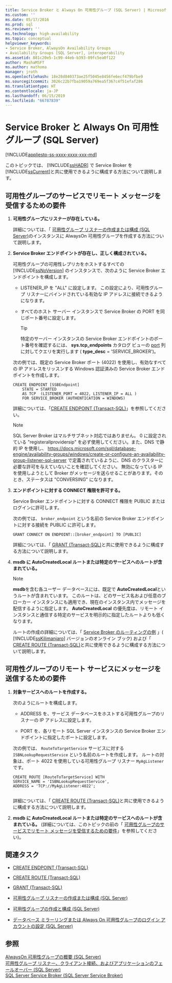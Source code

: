 ```yaml
---
title: Service Broker と Always On 可用性グループ (SQL Server) | Microsoft Docs
ms.custom: ''
ms.date: 05/17/2016
ms.prod: sql
ms.reviewer: ''
ms.technology: high-availability
ms.topic: conceptual
helpviewer_keywords:
- Service Broker, AlwaysOn Availability Groups
- Availability Groups [SQL Server], interoperability
ms.assetid: 881c20e5-1c99-44eb-b393-09fc5ea0f122
author: MashaMSFT
ms.author: mathoma
manager: jroth
ms.openlocfilehash: 18e28d840373ae25f5045e8456fe6ecf479bfbe9
ms.sourcegitcommit: 3026c22b7fba19059a769ea5f367c4f51efaf286
ms.translationtype: HT
ms.contentlocale: ja-JP
ms.lasthandoff: 06/15/2019
ms.locfileid: "66787839"
---
```

# <a name="service-broker-with-always-on-availability-groups-sql-server"></a>Service Broker と Always On 可用性グループ (SQL Server)
[!INCLUDE[appliesto-ss-xxxx-xxxx-xxx-md](../../../includes/appliesto-ss-xxxx-xxxx-xxx-md.md)]

  このトピックでは、 [!INCLUDE[ssHADR](../../../includes/sshadr-md.md)] で Service Broker を [!INCLUDE[ssCurrent](../../../includes/sscurrent-md.md)]と共に使用できるように構成する方法について説明します。  
  
  
##  <a name="ReceiveRemoteMessages"></a> 可用性グループのサービスでリモート メッセージを受信するための要件  
  
1.  **可用性グループにリスナーが存在している。**  
  
     詳細については、「 [可用性グループ リスナーの作成または構成 &#40;SQL Server&#41;](../../../database-engine/availability-groups/windows/create-or-configure-an-availability-group-listener-sql-server.md)のインスタンスに AlwaysOn 可用性グループを作成する方法について説明します。  
  
2.  **Service Broker エンドポイントが存在し、正しく構成されている。**  
  
     可用性グループの可用性レプリカをホストするすべての [!INCLUDE[ssNoVersion](../../../includes/ssnoversion-md.md)] のインスタンスで、次のように Service Broker エンドポイントを構成します。  
  
    -   LISTENER_IP を "ALL" に設定します。 この設定により、可用性グループ リスナーにバインドされている有効な IP アドレスに接続できるようになります。  
  
    -   すべてのホスト サーバー インスタンスで Service Broker の PORT を同じポート番号に設定します。  
  
        > [!TIP]  
        >  特定のサーバー インスタンスの Service Broker エンドポイントのポート番号を確認するには、 **sys.tcp_endpoints** カタログ ビューの [port](../../../relational-databases/system-catalog-views/sys-tcp-endpoints-transact-sql.md) 列に対してクエリを実行します ( **type_desc** = 'SERVICE_BROKER')。  
  
     次の例では、既定の Service Broker ポート (4022) を使用し、有効なすべての IP アドレスをリッスンする Windows 認証済みの Service Broker エンドポイントを作成します。  
  
    ```  
    CREATE ENDPOINT [SSBEndpoint]  
        STATE = STARTED  
        AS TCP  (LISTENER_PORT = 4022, LISTENER_IP = ALL )  
        FOR SERVICE_BROKER (AUTHENTICATION = WINDOWS)  
    ```  
  
     詳細については、「[CREATE ENDPOINT &#40;Transact-SQL&#41;](../../../t-sql/statements/create-endpoint-transact-sql.md)」を参照してください。  

    > [!NOTE]  
    SQL Server Broker はマルチサブネット対応ではありません。 0 に設定されている "registerallprovidersip" を必ず使用してください。また、DNS で静的 IP を使用し、 https://docs.microsoft.com/sql/database-engine/availability-groups/windows/create-or-configure-an-availability-group-listener-sql-server で定義されているように、DNS のクラスターに必要な許可を与えていないことを確認してください。 無効になっている IP を使用しようとして Broker がメッセージを送らせることがあります。そのとき、ステータスは "CONVERSING" になります。

3.  **エンドポイントに対する CONNECT 権限を許可する。**  
  
     Service Broker エンドポイントに対する CONNECT 権限を PUBLIC またはログインに許可します。  
  
     次の例では、 `broker_endpoint` という名前の Service Broker エンドポイントに対する接続を PUBLIC に許可します。  
  
    ```  
    GRANT CONNECT ON ENDPOINT::[broker_endpoint] TO [PUBLIC]  
    ```  
  
     詳細については、「 [GRANT &#40;Transact-SQL&#41;](../../../t-sql/statements/grant-transact-sql.md)と共に使用できるように構成する方法について説明します。  
  
4.  **msdb に AutoCreatedLocal ルートまたは特定のサービスへのルートが含まれている。**  
  
    > [!NOTE]  
    >  **msdb**を含む各ユーザー データベースには、既定で **AutoCreatedLocal**というルートが含まれています。 このルートは、どのサービス名および任意のブローカー インスタンスにも適用でき、現在のインスタンス内でメッセージを配信するように指定します。 **AutoCreatedLocal** の優先度は、リモート インスタンスと通信する特定のサービスを明示的に指定したルートよりも低くなります。  
  
     ルートの作成の詳細については、「 [Service Broker のルーティングの例](https://msdn.microsoft.com/library/ms166090\(SQL.105\).aspx) 」( [!INCLUDE[ssKilimanjaro](../../../includes/sskilimanjaro-md.md)] バージョンのオンライン ブック) および「 [CREATE ROUTE &#40;Transact-SQL&#41;](../../../t-sql/statements/create-route-transact-sql.md)と共に使用できるように構成する方法について説明します。  
  
##  <a name="SendRemoteMessages"></a> 可用性グループのリモート サービスにメッセージを送信するための要件  
  
1.  **対象サービスへのルートを作成する。**  
  
     次のようにルートを構成します。  
  
    -   ADDRESS を、サービス データベースをホストする可用性グループのリスナーの IP アドレスに設定します。  
  
    -   PORT を、各リモート SQL Server インスタンスの Service Broker エンドポイントに指定したポートに設定します。  
  
     次の例では、 `RouteToTargetService` サービスに対する `ISBNLookupRequestService` という名前のルートを作成します。 ルートの対象は、ポート 4022 を使用している可用性グループ リスナー `MyAgListener`です。  
  
    ```  
    CREATE ROUTE [RouteToTargetService] WITH   
    SERVICE_NAME = 'ISBNLookupRequestService',   
    ADDRESS = 'TCP://MyAgListener:4022';  
  
    ```  
  
     詳細については、「 [CREATE ROUTE &#40;Transact-SQL&#41;](../../../t-sql/statements/create-route-transact-sql.md)と共に使用できるように構成する方法について説明します。  
  
2.  **msdb に AutoCreatedLocal ルートまたは特定のサービスへのルートが含まれている。** (詳細については、このトピックの前の「 [可用性グループのサービスでリモート メッセージを受信するための要件](#ReceiveRemoteMessages)」を参照してください)。  
  
##  <a name="RelatedTasks"></a> 関連タスク  
  
-   [CREATE ENDPOINT &#40;Transact-SQL&#41;](../../../t-sql/statements/create-endpoint-transact-sql.md)  
  
-   [CREATE ROUTE &#40;Transact-SQL&#41;](../../../t-sql/statements/create-route-transact-sql.md)  
  
-   [GRANT &#40;Transact-SQL&#41;](../../../t-sql/statements/grant-transact-sql.md)  
  
-   [可用性グループ リスナーの作成または構成 &#40;SQL Server&#41;](../../../database-engine/availability-groups/windows/create-or-configure-an-availability-group-listener-sql-server.md)  
  
-   [可用性グループの作成と構成 &#40;SQL Server&#41;](../../../database-engine/availability-groups/windows/creation-and-configuration-of-availability-groups-sql-server.md)  
  
-   [データベース ミラーリングまたは Always On 可用性グループのログイン アカウントの設定 &#40;SQL Server&#41;](../../../database-engine/database-mirroring/set-up-login-accounts-database-mirroring-always-on-availability.md)  
  
## <a name="see-also"></a>参照  
 [AlwaysOn 可用性グループの概要 &#40;SQL Server&#41;](../../../database-engine/availability-groups/windows/overview-of-always-on-availability-groups-sql-server.md)   
 [可用性グループ リスナー、クライアント接続、およびアプリケーションのフェールオーバー &#40;SQL Server&#41;](../../../database-engine/availability-groups/windows/listeners-client-connectivity-application-failover.md)   
 [SQL Server Service Broker (SQL Server Service Broker)](../../../database-engine/configure-windows/sql-server-service-broker.md)  
  
  

